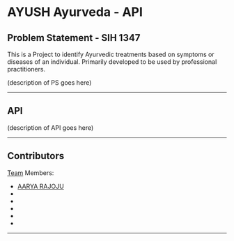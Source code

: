 # AYUSH Ayurveda - API

## Problem Statement - SIH 1347 

This is a Project to identify Ayurvedic treatments based on symptoms or diseases of an individual. Primarily developed to be used by professional practitioners.

(description of PS goes here)

---

## API

(description of API goes here)

---

## Contributors

[Team](https://github.com/Tech-Breezers) Members:

- [AARYA RAJOJU](https://github.com/aaryarajoju)
- []()
- []()
- []()
- []()
- []()

---
